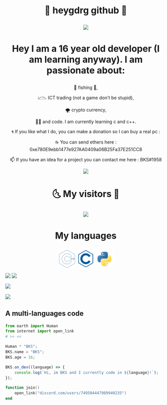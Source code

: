 # <p align="center">🏮 heygdrg github 🏮</p>

<p align="center">
  <img src="https://i.pinimg.com/736x/07/18/ba/0718ba40484fd71786d8e655542d2f57.jpg" />
</p>

# <p align="center">Hey I am a 16 year old developer (I am learning anyway). I am passionate about:
</p>
<p align="center">🥊 fishing 💪,</p>
<p align="center">📈📉 ICT trading (not a game don't be stupid), </p>
<p align="center">🌪️ crypto currency,</p>
<p align="center">👨‍💻 and code. I am currently learning c and c++.</p>
<p align="center">🌀 If you like what I do, you can make a donation so I can buy a real pc : </p>
<p align="center">☕ You can send ethers here : 0xe780E9ebb1477e927AA0409a06B25Fa37E251CC8</p>
<p align="center">📫 If you have an idea for a project you can contact me here : BKS#1958</p>



<p align="center">
  <img src="https://pbs.twimg.com/media/EnLHDYBVgAQNLAt?format=jpg&name=large" />
</p>



# <p align="center">🌜 My visitors 🌛</p>
<p align="center">
  <img src="https://profile-counter.glitch.me/cbospy/count.svg" />
</p>




# <p align="center"> My languages </p>
<p align="center">
  <img src="https://github.com/devicons/devicon/blob/master/icons/cplusplus/cplusplus-line.svg" width="55"/>
  <img src="https://github.com/devicons/devicon/blob/master/icons/c/c-line.svg" width="55"/>
  <img src="https://github.com/devicons/devicon/blob/master/icons/python/python-original.svg" width="55"/>
</p>

![](https://github-readme-stats.vercel.app/api/pin/?username=heygdrg&repo=sufurion&theme=midnight-purple&hide_border=true)
![](https://github-readme-stats.vercel.app/api/pin/?username=heygdrg&repo=palion&theme=midnight-purple&hide_border=true)

![](https://github-readme-stats.vercel.app/api?username=heygdrg&theme=midnight-purple&hide_border=true&border_radius=0)

![](https://github-readme-stats.vercel.app/api/top-langs/?username=CSM-BlueRed&theme=midnight-purple&hide_border=true&border_radius=0&layout=compact)

## A multi-languages code

```python
from earth import Human
from internet import open_link
# >> <<
```
```c
Human * "BKS";
BKS.name = "BKS";
BKS.age = 16;
```
```js
BKS.on_dev((language) => {
    console.log(`Hi, im BKS and I currently code in ${language}!`);
});
```
```lua
function join()
    open_link("discord.com/users/749504447989940235")
end
```
